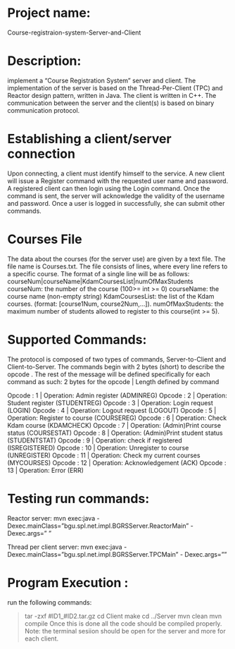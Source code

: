 # Project name: 
Course-registraion-system-Server-and-Client

# Description:
implement a “Course Registration System” server and client. 
The implementation of the server is based on the Thread-Per-Client (TPC) and Reactor design pattern, written in Java. The client is written in C++. 
The communication between the server and the client(s) is based on binary communication protocol.

# Establishing a client/server connection
Upon connecting, a client must identify himself to the service. A new client will issue a Register command with the requested user name and password. 
A registered client can then login using the Login command. Once the command is sent, the server will acknowledge the validity of the username and password. 
Once a user is logged in successfully, she can submit other commands.

# Courses File
The data about the courses (for the server use) are given by a text file. 
The file name is Courses.txt. The file consists of lines, where every line refers to a specific course. The format of a single line will be as follows:
courseNum|courseName|KdamCoursesList|numOfMaxStudents
courseNum: the number of the course (100>= int >= 0)
courseName: the course name (non-empty string)
KdamCoursesList: the list of the Kdam courses. (format: [course1Num, course2Num,...]).
numOfMaxStudents: the maximum number of students allowed to register to this course(int >= 5).

# Supported Commands:
The protocol is composed of two types of commands, Server-to-Client and Client-to-Server. The commands begin with 2 bytes (short) to describe the opcode . 
The rest of the message will be defined specifically for each command as such:
2 bytes for the opcode | Length defined by command

Opcode : 1 | Operation: Admin register (ADMINREG)
Opcode : 2 | Operation: Student register (STUDENTREG)
Opcode : 3 | Operation: Login request (LOGIN)
Opcode : 4 | Operation: Logout request (LOGOUT)
Opcode : 5 | Operation: Register to course (COURSEREG)
Opcode : 6 | Operation: Check Kdam course (KDAMCHECK)
Opcode : 7 | Operation: (Admin)Print course status (COURSESTAT)
Opcode : 8 | Operation: (Admin)Print student status (STUDENTSTAT)
Opcode : 9 | Operation: check if registered (ISREGISTERED)
Opcode : 10 | Operation: Unregister to course (UNREGISTER)
Opcode : 11 | Operation: Check my current courses (MYCOURSES)
Opcode : 12 | Operation: Acknowledgement (ACK)
Opcode : 13 | Operation: Error (ERR)

# Testing run commands:
Reactor server:
mvn exec:java -Dexec.mainClass=”bgu.spl.net.impl.BGRSServer.ReactorMain” -
Dexec.args=”<port> <No of threads>”

Thread per client server:
mvn exec:java -Dexec.mainClass=”bgu.spl.net.impl.BGRSServer.TPCMain” -
Dexec.args=”<port>”
  
# Program Execution :
run the following commands:
> tar -zxf #ID1_#ID2.tar.gz
> cd Client
> make
> cd ../Server
> mvn clean
> mvn compile
Once this is done all the code should be compiled properly. 
Note: the terminal sesiion should be open for the server and more for each client.
